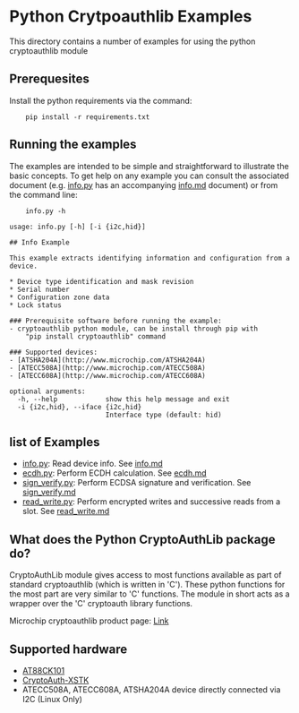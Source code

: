 # Python Crytpoauthlib Examples

This directory contains a number of examples for using the python cryptoauthlib
module

## Prerequesites
Install the python requirements via the command:
```
    pip install -r requirements.txt
```

## Running the examples
The examples are intended to be simple and straightforward to illustrate the basic concepts.
To get help on any example you can consult the associated document (e.g. [info.py](info.py) has an accompanying 
[info.md](info.md) document) or from the command line:
```
    info.py -h
```

```
usage: info.py [-h] [-i {i2c,hid}]

## Info Example

This example extracts identifying information and configuration from a device.

* Device type identification and mask revision
* Serial number
* Configuration zone data
* Lock status

### Prerequisite software before running the example:
- cryptoauthlib python module, can be install through pip with
    "pip install cryptoauthlib" command

### Supported devices:
- [ATSHA204A](http://www.microchip.com/ATSHA204A)
- [ATECC508A](http://www.microchip.com/ATECC508A)
- [ATECC608A](http://www.microchip.com/ATECC608A)

optional arguments:
  -h, --help            show this help message and exit
  -i {i2c,hid}, --iface {i2c,hid}
                        Interface type (default: hid)
```

## list of Examples

- [info.py](info.py): Read device info. See [info.md](info.md)
- [ecdh.py](ecdh.py): Perform ECDH calculation. See [ecdh.md](ecdh.md)
- [sign_verify.py](sign_verify.py): Perform ECDSA signature and verification. See [sign_verify.md](sign_verify.md)
- [read_write.py](read_write.py): Perform encrypted writes and successive reads from a slot. See [read_write.md](read_write.md)

## What does the Python CryptoAuthLib package do?
CryptoAuthLib module gives access to most functions available as part of standard cryptoauthlib
(which is written in 'C'). These python functions for the most part are very similar to 'C'
functions. The module in short acts as a wrapper over the 'C' cryptoauth library functions.

Microchip cryptoauthlib product page: 
[Link]( http://www.microchip.com/SWLibraryWeb/product.aspx?product=CryptoAuthLib)

## Supported hardware
- [AT88CK101](http://www.microchip.com/DevelopmentTools/ProductDetails/AT88CK101SK-MAH-XPRO)
- [CryptoAuth-XSTK]()
- ATECC508A, ATECC608A, ATSHA204A device directly connected via I2C (Linux Only)